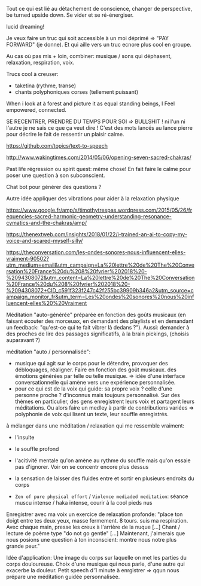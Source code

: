 Tout ce qui est lié au détachement de conscience, changer de perspective, be turned upside down. Se vider et se ré-énergiser.

lucid dreaming!

Je veux faire un truc qui soit accessible à un moi déprimé => "PAY FORWARD" (je donne). Et qui aille vers un truc ecnore plus cool en groupe.

Au cas où pas mis + loin, combiner: musique / sons qui déphasent, relaxation, respiration, voix.

Trucs cool à creuser:
- taketina (rythme, transe)
- chants polyphoniques corses (tellement puissant)

When i look at à forest and picture it as equal standing beings, I Feel empowered, connected.

SE RECENTRER, PRENDRE DU TEMPS POUR SOI
=> BULLSHIT ! ni l'un ni l'autre je ne sais ce que ça veut dire ! C'est des mots lancés au lance pierre pour décrire le fait de ressentir un plaisir calme.

https://github.com/topics/text-to-speech

http://www.wakingtimes.com/2014/05/06/opening-seven-sacred-chakras/

Past life régression ou spirit quest: même chose! En fait faire le calme pour poser une question à son subconscient.

Chat bot pour générer des questions ?

Autre idée appliquer des vibrations pour aider à la relaxation physique 

https://www.google.fr/amp/s/timothytrespas.wordpress.com/2015/05/26/frequencies-sacred-harmonic-geometry-understanding-resonance-cymatics-and-the-chakras/amp/

https://thenextweb.com/insights/2018/01/22/i-trained-an-ai-to-copy-my-voice-and-scared-myself-silly/

https://theconversation.com/les-ondes-sonores-nous-influencent-elles-vraiment-90502?utm_medium=email&utm_campaign=La%20lettre%20de%20The%20Conversation%20France%20du%208%20fvrier%202018%20-%2094308072&utm_content=La%20lettre%20de%20The%20Conversation%20France%20du%208%20fvrier%202018%20-%2094308072+CID_c591f323f247c42f255bc39909b346a2&utm_source=campaign_monitor_fr&utm_term=Les%20ondes%20sonores%20nous%20influencent-elles%20%20Vraiment

Méditation "auto-générée" préparée en fonction des goûts musicaux (en faisant écouter des morceuax, en demandant des playlists et en demandant un feedback: "qu'est-ce qui te fait vibrer là dedans ?"). Aussi: demander à des proches de lire des passages significatifs, à la brain pickings, (choisis auparavant ?)

méditation "auto / personnalisée":
- musique qui agit sur le corps pour le détendre, provoquer des débloquages, réaligner. Faire en fonction des goût musicaux.
  des émotions générées par telle ou telle musique.
=> idée d'une interface conversationnelle qui amène vers une expérience personnalisée.
- pour ce qui est de la voix qui guide: sa propre voix ? celle d'une personne proche ? d'inconnus mais toujours personnalisé.
  Sur des thèmes en particulier, des gens enregistrent leurs voix et partagent leurs méditations. Ou alors faire un medley à partir 
  de contributions variées => polyphonie de voix qui lisent un texte, leur souffle enregistrés.

à mélanger dans une méditation / relaxation qui me ressemble vraiment:
- l'insulte
- le souffle profond
- l'acitivité mentale qu'on amène au rythme du souffle mais qu'on essaie pas d'ignorer. Voir on se concentr encore plus dessus
- la sensation de laisser des fluides entre et sortir en plusieurs endroits du corps 

- `Zen of pure physical effort` / `Violence mediaded meditation`: séance muscu intense / haka intense, courir à la cool pieds nus

Enregistrer avec ma voix un exercice de relaxation profonde: "place ton doigt entre tes deux yeux, masse fermement. 8 tours. suis ma respiration. Avec chaque main, presse les creux à l'arrière de la nuque [...] Chant / lecture de poème type "do not go gentle" [...] Maintenant, j'aimerais que nous posions une question à ton inconscient: montre nous notre plus grande peur."

Idée d'application:
Une image du corps sur laquelle on met les parties du corps douloureuse. Choix d'une musique qui nous parle, d'une autre qui exacerbe la douleur. Petit speech d'1 minute à enrgistrer => qqun nous prépare une méditation guidée personnalisée.


